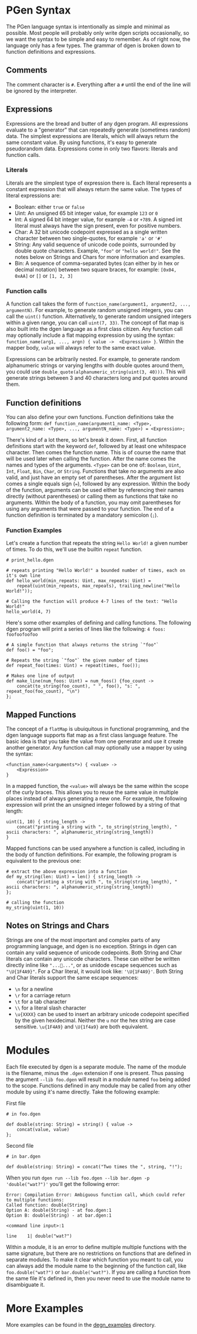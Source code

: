 # PGen Syntax

The PGen language syntax is intentionally as simple and minimal as possible. Most people will probably only write dgen scripts occasionally, so we want the syntax to be simple and easy to remember. As of right now, the language only has a few types. The grammar of dgen is broken down to function definitions and expressions. 

## Comments
The comment character is `#`. Everything after a `#` until the end of the line will be ignored by the interpreter.

## Expressions

Expressions are the bread and butter of any dgen program. All expressions evaluate to a "generator" that can repeatedly generate (sometimes random) data. The simplest expressions are literals, which will always return the same constant value. By using functions, it's easy to generate pseudorandom data. Expressions come in only two flavors: literals and function calls.

### Literals

Literals are the simplest type of expression there is. Each literal represents a constant expression that will always return the same value. The types of literal expressions are:

- Boolean: either `true` or `false`
- Uint: An unsigned 65 bit integer value, for example `123` or `0`
- Int: A signed 64 bit integer value, for example `-4` or `+789`. A signed int literal must always have the sign present, even for positive numbers.
- Char: A 32 bit unicode codepoint expressed as a single written character between two single-quotes, for example `'a'` or `'#'`
- String: Any valid sequence of unicode code points, surrounded by double quote characters. Example, `"foo"` or `"hello world!"`. See the notes below on Strings and Chars for more information and examples.
- Bin: A sequence of comma-separated bytes (can either by in hex or decimal notation) between two square braces, for example: `[0x04, 0xAA]` or `[]` or `[1, 2, 3]`

### Function calls

A function call takes the form of `function_name(argument1, argument2, ..., argumentN)`. For example, to generate random unsigned integers, you can call the `uint()` function. Alternatively, to generate random unsigned integers within a given range, you can call `uint(7, 33)`. The concept of flat map is also built into the dgen language as a first class citizen. Any function call may optionally include a flat mapping expression by using the syntax: `function_name(arg1, ..., argn) { value ->  <Expression> }`. Within the mapper body, `value` will always refer to the same exact value.

Expressions can be arbitrarily nested. For example, to generate random alphanumeric strings or varying lengths with double quotes around them, you could use `double_quote(alphanumeric_string(uint(3, 40)))`. This will generate strings between 3 and 40 characters long and put quotes around them.

## Function definitions

You can also define your own functions. Function definitions take the following form:
`def function_name(argument1_name: <Type>, argument2_name: <Type>, ..., argumentN_name: <Type>) = <Expression>;`

There's kind of a lot there, so let's break it down. First, all function definitions start with the keyword `def`, followed by at least one whitespace character. Then comes the function name. This is of course the name that will be used later when calling the function. After the name comes the names and types of the arguments. `<Type>` can be one of: `Boolean`, `Uint`, `Int`, `Float`, `Bin`, `Char`, or `String`. Functions that take no arguments are also valid, and just have an empty set of parentheses. After the argument list comes a single equals sign (`=`), followed by any expression. Within the body of the function, arguments can be used either by referencing their names directly (without parentheses) or calling them as functions that take no arguments. Within the body of a function, you may omit parentheses for using any arguments that were passed to your function. The end of a function definition is terminated by a mandatory semicolon (`;`).

### Function Examples

Let's create a function that repeats the string `Hello World!` a given number of times. To do this, we'll use the builtin `repeat` function.

```
# print_hello.dgen

# repeats printing "Hello World!" a bounded number of times, each on it's own line
def hello_world(min_repeats: Uint, max_repeats: Uint) = 
    repeat(uint(min_repeats, max_repeats), trailing_newline("Hello World!"));

# Calling the function will produce 4-7 lines of the text: "Hello World!"
hello_world(4, 7)
```

Here's some other examples of defining and calling functions. The following dgen program will print a series of lines like the following: `4 foos: foofoofoofoo`
```
# A simple function that always returns the string `"foo"`
def foo() = "foo";

# Repeats the string `"foo"` the given number of times
def repeat_foo(times: Uint) = repeat(times, foo());

# Makes one line of output
def make_line(num_foos: Uint) = num_foos() {foo_count ->
    concat(to_string(foo_count), " ", foo(), "s: ", repeat_foo(foo_count), "\n")
};
```

## Mapped Functions

The concept of a `flatMap` is ubuiquitous in functional programming, and the dgen language supports flat map as a first class language feature. The basic idea is that you take the value from one generator and use it create another generator. Any function call may optionally use a mapper by using the syntax:

```
<function_name>(<arguments*>) { <value> ->
    <Expression>
}
```

In a mapped function, the `<value>` will always be the same within the scope of the curly braces. This allows you to reuse the same value in multiple places instead of always generating a new one. For example, the following expression will print the an unsigned integer followed by a string of that length:

```
uint(1, 10) { string_length ->
    concat("printing a string with ", to_string(string_length), " ascii characters: ", alphanumeric_string(string_length))
}
```

Mapped functions can be used anywhere a function is called, including in the body of function definitions. For example, the following program is equivalent to the previous one:

```
# extract the above expression into a function
def my_string(len: Uint) = len() { string_length ->
    concat("printing a string with ", to_string(string_length), " ascii characters: ", alphanumeric_string(string_length))
};

# calling the function
my_string(uint(1, 10))
```

## Notes on Strings and Chars

Strings are one of the most important and complex parts of any programming language, and dgen is no exception. Strings in dgen can contain any valid sequence of unicode codepoints. Both String and Char literals can contain any unicode characters. These can either be written directly inline like `"...💩..."`, or as unidode escape sequences such as `"\U{1F4A9}"`. For a Char literal, it would look like: `'\U{1F4A9}'`. Both String and Char literals support the same escape sequences:

- `\n` for a newline
- `\r` for a carriage return
- `\t` for a tab character
- `\\` for a literal slash character
- `\u{XXXX}` can be used to insert an arbitrary unicode codepoint specified by the given hexidecimal. Neither the `u` nor the hex string are case sensitive. `\u{1F4A9}` and `\U{1f4a9}` are both equivalent.

# Modules

Each file executed by dgen is a separate module. The name of the module is the filename, minus the `.dgen` extension if one is present. Thus passing the argument `--lib foo.dgen` will result in a module named `foo` being added to the scope. Functions defined in any module may be called from any other module by using it's name directly. Take the following example:

First file
```
# in foo.dgen

def double(string: String) = string() { value ->
    concat(value, value)
};
```

Second file
```
# in bar.dgen

def double(string: String) = concat("Two times the ", string, "!");
```

When you run `dgen run --lib foo.dgen --lib bar.dgen -p 'double("wat?")'` you'll get the following error:
```
Error: Compilation Error: Ambiguous function call, which could refer to multiple functions:
Called function: double(String)
Option A: double(String) - at foo.dgen:1
Option B: double(String) - at bar.dgen:1

<command line input>:1

line    1| double("wat?")
```

Within a module, it is an error to define multiple multiple functions with the same signature, but there are no restrictions on functions that are defined in separate modules. To make it clear which function you meant to call, you can always add the module name to the beginning of the function call, like `foo.double("wat?")` or `bar.double("wat?")`. If you are calling a function from the same file it's defined in, then you never need to use the module name to disambiguate it.

# More Examples

More examples can be found in the [degn_examples](dgen_examples) directory. 

